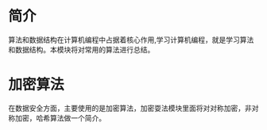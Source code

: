 # 简介
算法和数据结构在计算机编程中占据着核心作用,学习计算机编程，就是学习算法和数据结构。本模块将对常用的算法进行总结。

# 加密算法
在数据安全方面，主要使用的是加密算法，加密耍法模块里面将对对称加密，非对称加密，哈希算法做一个简介。